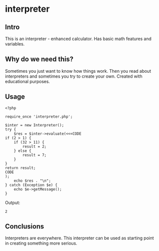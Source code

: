 # interpreter

## Intro
This is an interpreter - enhanced calculator. Has basic math features and variables.

## Why do we need this?
Sometimes you just want to know how things work. Then you read about interpreters and sometimes you try to create your own. Created with educational purposes.

## Usage

```
<?php

require_once 'interpreter.php';

$inter = new Interpreter();
try {
    $res = $inter->evaluate(<<<CODE
if (2 > 1) {
    if (32 > 11) {
        result = 2;
    } else {
        result = 7;
    }
}
return result;
CODE
);
    echo $res . "\n";
} catch (Exception $e) {
    echo $e->getMessage();
}
```

Output:
```
2
```

## Conclusions
Interpreters are everywhere. This interpreter can be used as starting point in creating something more serious.
